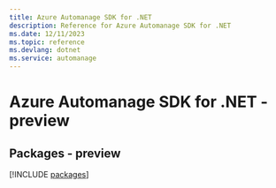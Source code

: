 ```yaml
---
title: Azure Automanage SDK for .NET
description: Reference for Azure Automanage SDK for .NET
ms.date: 12/11/2023
ms.topic: reference
ms.devlang: dotnet
ms.service: automanage
---
```

# Azure Automanage SDK for .NET - preview
## Packages - preview
[!INCLUDE [packages](automanage-index.md)]